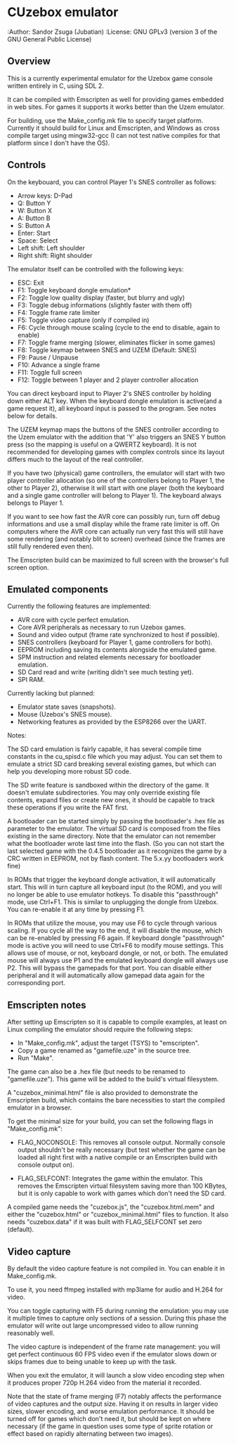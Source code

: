 
CUzebox emulator
==============================================================================

:Author:    Sandor Zsuga (Jubatian)
:License:   GNU GPLv3 (version 3 of the GNU General Public License)




Overview
------------------------------------------------------------------------------


This is a currently experimental emulator for the Uzebox game console written
entirely in C, using SDL 2.

It can be compiled with Emscripten as well for providing games embedded in web
sites. For games it supports it works better than the Uzem emulator.

For building, use the Make_config.mk file to specify target platform.
Currently it should build for Linux and Emscripten, and Windows as cross
compile target using mingw32-gcc (I can not test native compiles for that
platform since I don't have the OS).




Controls
------------------------------------------------------------------------------


On the keybouard, you can control Player 1's SNES controller as follows:

- Arrow keys: D-Pad
- Q: Button Y
- W: Button X
- A: Button B
- S: Button A
- Enter: Start
- Space: Select
- Left shift: Left shoulder
- Right shift: Right shoulder

The emulator itself can be controlled with the following keys:

- ESC: Exit
- F1: Toggle keyboard dongle emulation*
- F2: Toggle low quality display (faster, but blurry and ugly)
- F3: Toggle debug informations (slightly faster with them off)
- F4: Toggle frame rate limiter
- F5: Toggle video capture (only if compiled in)
- F6: Cycle through mouse scaling (cycle to the end to disable, again to enable)
- F7: Toggle frame merging (slower, eliminates flicker in some games)
- F8: Toggle keymap between SNES and UZEM (Default: SNES)
- F9: Pause / Unpause
- F10: Advance a single frame
- F11: Toggle full screen
- F12: Toggle between 1 player and 2 player controller allocation

You can direct keyboard input to Player 2's SNES controller by holding down
either ALT key. When the keyboard dongle emulation is active(and a game request
it), all keyboard input is passed to the program. See notes below for details.

The UZEM keymap maps the buttons of the SNES controller according to the Uzem
emulator with the addition that 'Y' also triggers an SNES Y button press (so
the mapping is useful on a QWERTZ keyboard). It is not recommended for
developing games with complex controls since its layout differs much to the
layout of the real controller.

If you have two (physical) game controllers, the emulator will start with two
player controller allocation (so one of the controllers belong to Player 1,
the other to Player 2), otherwise it will start with one player (both the
keyboard and a single game controller will belong to Player 1). The keyboard
always belongs to Player 1.

If you want to see how fast the AVR core can possibly run, turn off debug
informations and use a small display while the frame rate limiter is off. On
computers where the AVR core can actually run very fast this will still have
some rendering (and notably blit to screen) overhead (since the frames are
still fully rendered even then).

The Emscripten build can be maximized to full screen with the browser's full
screen option.




Emulated components
------------------------------------------------------------------------------


Currently the following features are implemented:

- AVR core with cycle perfect emulation.
- Core AVR peripherals as necessary to run Uzebox games.
- Sound and video output (frame rate synchronized to host if possible).
- SNES controllers (keyboard for Player 1, game controllers for both).
- EEPROM including saving its contents alongside the emulated game.
- SPM instruction and related elements necessary for bootloader emulation.
- SD Card read and write (writing didn't see much testing yet).
- SPI RAM.

Currently lacking but planned:

- Emulator state saves (snapshots).
- Mouse (Uzebox's SNES mouse).
- Networking features as provided by the ESP8266 over the UART.

Notes:

The SD card emulation is fairly capable, it has several compile time
constants in the cu_spisd.c file which you may adjust. You can set them to
emulate a strict SD card breaking several existing games, but which can help
you developing more robust SD code.

The SD write feature is sandboxed within the directory of the game. It doesn't
emulate subdirectories. You may only override existing file contents, expand
files or create new ones, it should be capable to track these operations if
you write the FAT first.

A bootloader can be started simply by passing the bootloader's .hex file as
parameter to the emulator. The virtual SD card is composed from the files
existing in the same directory. Note that the emulator can not remember what
the bootloader wrote last time into the flash. (So you can not start the last
selected game with the 0.4.5 bootloader as it recognizes the game by a CRC
written in EEPROM, not by flash content. The 5.x.yy bootloaders work fine)

In ROMs that trigger the keyboard dongle activation, it will automatically
start. This will in turn capture all keyboard input (to the ROM), and you
will no longer be able to use emulator hotkeys. To disable this "passthrough"
mode, use Ctrl+F1. This is similar to unplugging the dongle from Uzebox. You
can re-enable it at any time by pressing F1.

In ROMs that utilize the mouse, you may use F6 to cycle through various scaling.
If you cycle all the way to the end, it will disable the mouse, which can be
re-enabled by pressing F6 again. If keyboard dongle "passthrough" mode is active
you will need to use Ctrl+F6 to modify mouse settings. This allows use of  mouse,
or not, keyboard dongle, or not, or both. The emulated mouse will always use P1
and the emulated keyboard dongle will always use P2. This will bypass the gamepads
for that port. You can disable either peripheral and it will automatically allow
gamepad data again for the corresponding port.


Emscripten notes
------------------------------------------------------------------------------


After setting up Emscripten so it is capable to compile examples, at least on
Linux compiling the emulator should require the following steps:

- In "Make_config.mk", adjust the target (TSYS) to "emscripten".
- Copy a game renamed as "gamefile.uze" in the source tree.
- Run "Make".

The game can also be a .hex file (but needs to be renamed to "gamefile.uze").
This game will be added to the build's virtual filesystem.

A "cuzebox_minimal.html" file is also provided to demonstrate the Emscripten
build, which contains the bare necessities to start the compiled emulator in a
browser.

To get the minimal size for your build, you can set the following flags in
"Make_config.mk":

- FLAG_NOCONSOLE: This removes all console output. Normally console output
  shouldn't be really necessary (but test whether the game can be loaded all
  right first with a native compile or an Emscripten build with console
  output on).

- FLAG_SELFCONT: Integrates the game within the emulator. This removes the
  Emscripten virtual filesystem saving more than 100 KBytes, but it is only
  capable to work with games which don't need the SD card.

A compiled game needs the "cuzebox.js", the "cuzebox.html.mem" and either the
"cuzebox.html" or "cuzebox_minimal.html" files to function. It also needs
"cuzebox.data" if it was built with FLAG_SELFCONT set zero (default).




Video capture
------------------------------------------------------------------------------


By default the video capture feature is not compiled in. You can enable it in
Make_config.mk.

To use it, you need ffmpeg installed with mp3lame for audio and H.264 for
video.

You can toggle capturing with F5 during running the emulation: you may use it
multiple times to capture only sections of a session. During this phase the
emulator will write out large uncompressed video to allow running reasonably
well.

The video capture is independent of the frame rate management: you will get
perfect continuous 60 FPS video even if the emulator slows down or skips
frames due to being unable to keep up with the task.

When you exit the emulator, it will launch a slow video encoding step when it
produces proper 720p H.264 video from the material it recorded.

Note that the state of frame merging (F7) notably affects the performance of
video captures and the output size. Having it on results in larger video
sizes, slower encoding, and worse emulation performance. It should be turned
off for games which don't need it, but should be kept on where necessary (if
the game in question uses some type of sprite rotation or effect based on
rapidly alternating between two images).
